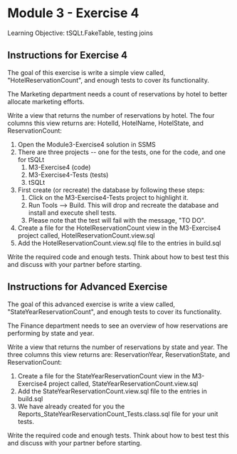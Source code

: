 # Module 3 - Exercise 4
Learning Objective: tSQLt.FakeTable, testing joins

## Instructions for Exercise 4

The goal of this exercise is write a simple view called, "HotelReservationCount", and enough tests to cover its functionality.

The Marketing department needs a count of reservations by hotel to better allocate marketing efforts.

Write a view that returns the number of reservations by hotel. The four columns this view returns are: HotelId, HotelName, HotelState, and ReservationCount:

1. Open the Module3-Exercise4 solution in SSMS
1. There are three projects -- one for the tests, one for the code, and one for tSQLt
   1. M3-Exercise4 (code)
   1. M3-Exercise4-Tests (tests)
   1. tSQLt
1. First create (or recreate) the database by following these steps:
   1. Click on the M3-Exercise4-Tests project to highlight it.
   1. Run Tools --> Build. This will drop and recreate the database and install and execute shell tests.
   1. Please note that the test will fail with the message, "TO DO".
1. Create a file for the HotelReservationCount view in the M3-Exercise4 project called, HotelReservationCount.view.sql
1. Add the HotelReservationCount.view.sql file to the entries in build.sql

Write the required code and enough tests.
Think about how to best test this and discuss with your partner before starting.

## Instructions for Advanced Exercise

The goal of this advanced exercise is write a view called, "StateYearReservationCount", and enough tests to cover its functionality.

The Finance department needs to see an overview of how reservations are performing by state and year.

Write a view that returns the number of reservations by state and year. The three columns this view returns are: ReservationYear, ReservationState, and ReservationCount:

1. Create a file for the StateYearReservationCount view in the M3-Exercise4 project called, StateYearReservationCount.view.sql
1. Add the StateYearReservationCount.view.sql file to the entries in build.sql
1. We have already created for you the Reports_StateYearReservationCount_Tests.class.sql file for your unit tests.

Write the required code and enough tests.
Think about how to best test this and discuss with your partner before starting.
